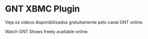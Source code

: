 GNT XBMC Plugin
===============

Veja os vídeos disponibilizados gratuitamente pelo canal GNT online.

Watch GNT Shows freely available online.
